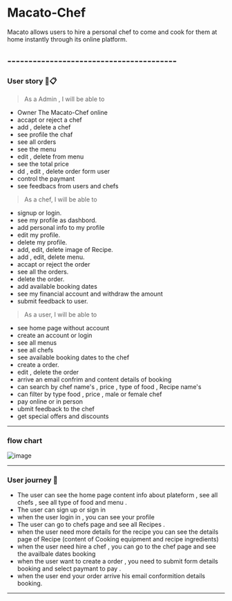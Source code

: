 # Macato-Chef
Macato allows users to hire a personal chef to come and cook for them at home instantly through its online platform.

## ----------------------------------------
### User story  📜📋 
> As a Admin , I will be able to 
* Owner The Macato-Chef online
* accapt or reject a chef 
* add , delete a chef 
* see profile the chaf 
* see all orders
* see the menu 
* edit , delete from menu 
* see the total price 
* dd , edit , delete order form user 
* control the paymant
* see feedbacs from users and chefs

>As a chef, I will be able to 
* signup or login. 
* see my profile as  dashbord. 
* add personal info to my profile
* edit my profile.
* delete my profile.
* add, edit, delete image of  Recipe.
* add , edit, delete menu.
* accapt or reject the order
* see all the orders.
* delete the order.
* add available booking dates
* see my financial account and withdraw the amount
* submit feedback to user.


>As a user, I will be able to
* see home page without account
* create  an account or login
* see all menus 
* see all chefs 
* see available booking dates to the chef
* create a order.
* edit , delete the order
* arrive an email confrim and content details of booking 
* can search by chef name's , price , type of food , Recipe name's 
* can filter by type food , price , male or female chef 
* pay online or in person
* ubmit feedback to the chef
* get special offers and discounts 


----------------------------------------
### flow chart  
![image](https://user-images.githubusercontent.com/48523500/169715184-d93ee773-0d71-4f2f-8e86-31323221c4ab.png)
 

--------------------------
### User journey :open_book:

* The user can see the home page content info about plateform , see all chefs , see all type of food and menu .
* The user can sign up or sign in 
* when the user login in , you can see your profile 
* The user can go to chefs page and see all Recipes .
* when the user need more details for the recipe  you can see the details page of Recipe (content of Cooking equipment and recipe ingredients)
* when the user need hire a chef , you can go to the chef page and see the availbale dates booking
* when the user want to create a order , you need to submit form details booking and select paymant to pay .
* when the user end your order arrive his email conformition details booking. 


-------------------------------
